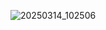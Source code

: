 

![20250314_102506](https://github.com/user-attachments/assets/c50d70bc-eeb9-4cec-8476-e53b53ff1819)



